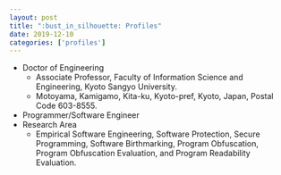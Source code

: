 ```yaml
---
layout: post
title: ":bust_in_silhouette: Profiles"
date: 2019-12-10
categories: ['profiles']
---
```


* Doctor of Engineering
    * Associate Professor, Faculty of Information Science and Engineering, Kyoto Sangyo University.
    * Motoyama, Kamigamo, Kita-ku, Kyoto-pref, Kyoto, Japan, Postal Code 603-8555.
* Programmer/Software Engineer
* Research Area
    * Empirical Software Engineering, Software Protection, Secure Programming, Software Birthmarking, Program Obfuscation, Program Obfuscation Evaluation, and Program Readability Evaluation.
